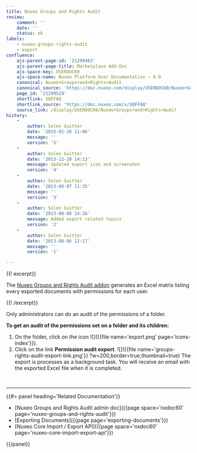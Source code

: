 ```yaml
---
title: Nuxeo Groups and Rights Audit
review:
    comment: ''
    date: ''
    status: ok
labels:
    - nuxeo-groups-rights-audit
    - export
confluence:
    ajs-parent-page-id: '21299463'
    ajs-parent-page-title: Marketplace Add-Ons
    ajs-space-key: USERDOC60
    ajs-space-name: Nuxeo Platform User Documentation — 6.0
    canonical: Nuxeo+Groups+and+Rights+Audit
    canonical_source: 'https://doc.nuxeo.com/display/USERDOC60/Nuxeo+Groups+and+Rights+Audit'
    page_id: '21299529'
    shortlink: SQFFAQ
    shortlink_source: 'https://doc.nuxeo.com/x/SQFFAQ'
    source_link: /display/USERDOC60/Nuxeo+Groups+and+Rights+Audit
history:
    - 
        author: Solen Guitter
        date: '2015-02-26 11:06'
        message: ''
        version: '5'
    - 
        author: Solen Guitter
        date: '2013-12-20 14:13'
        message: Updated export icon and screenshot
        version: '4'
    - 
        author: Solen Guitter
        date: '2013-08-07 11:35'
        message: ''
        version: '3'
    - 
        author: Solen Guitter
        date: '2013-08-06 14:26'
        message: Added export related topics
        version: '2'
    - 
        author: Solen Guitter
        date: '2013-08-06 12:17'
        message: ''
        version: '1'

---
```

{{! excerpt}}

The [Nuxeo Groups and Rights Audit addon](https://connect.nuxeo.com/nuxeo/site/marketplace/package/nuxeo-groups-rights-audit) generates an Excel matrix listing every exported documents with permissions for each user.

{{! /excerpt}}

Only administrators can do an audit of the permissions of a folder.

**To get an audit of the permissions set on a folder and its children:**

1.  On the folder, click on the icon ![]({{file name='export.png' page='icons-index'}}).
2.  Click on the link **Permission audit export**.
    ![]({{file name='groups-rights-audit-export-link.png'}} ?w=200,border=true,thumbnail=true)
    The export is processes as a background task. You will receive an email with the exported Excel file when it is completed.

&nbsp;

* * *

<div class="row" data-equalizer data-equalize-on="medium"><div class="column medium-6">{{#> panel heading='Related Documentation'}}

*   [Nuxeo Groups and Rights Audit admin doc]({{page space='nxdoc60' page='nuxeo-groups-and-rights-audit'}})
*   [Exporting Documents]({{page page='exporting-documents'}})
*   [Nuxeo Core Import / Export API]({{page space='nxdoc60' page='nuxeo-core-import-export-api'}})

{{/panel}}</div><div class="column medium-6">

&nbsp;

</div></div>